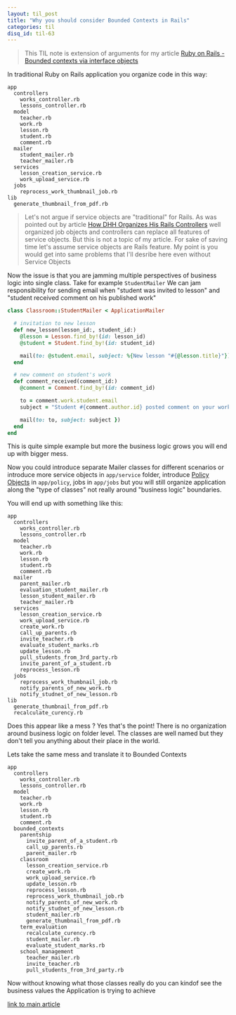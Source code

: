 ```yaml
---
layout: til_post
title: "Why you should consider Bounded Contexts in Rails"
categories: til
disq_id: til-63
---
```


> This TIL note is extension of arguments for my article [Ruby on Rails - Bounded contexts via interface objects](https://blog.eq8.eu/article/rails-bounded-contexts.html)


In traditional Ruby on Rails application you organize code in this way:

```
app
  controllers
    works_controller.rb
    lessons_controller.rb
  model
    teacher.rb
    work.rb
    lesson.rb
    student.rb
    comment.rb
  mailer
    student_mailer.rb
    teacher_mailer.rb
  services
    lesson_creation_service.rb
    work_upload_service.rb
  jobs
    reprocess_work_thumbnail_job.rb
lib
  generate_thumbnail_from_pdf.rb
```


> Let's not argue if service objects are "traditional" for Rails.
> As was pointed out by article [How DHH Organizes His Rails Controllers](http://jeromedalbert.com/how-dhh-organizes-his-rails-controllers/)
> well organized job objects and controllers can replace all features of service objects.
> But this is not a topic of my article. For sake of saving time let's
> assume service objects are Rails feature. My point is you would get
> into same problems that I'll desribe here even without Service Objects


Now the issue is that you are jamming multiple perspectives of business
logic into single class. Take for example `StudentMailer`  We can jam
responsibility for sending email when "student was invited to lesson"
and "student received comment on his published work"

```ruby
class Classroom::StudentMailer < ApplicationMailer

  # invitation to new lesson
  def new_lesson(lesson_id:, student_id:)
    @lesson = Lesson.find_by!(id: lesson_id)
    @student = Student.find_by!(id: student_id)

    mail(to: @student.email, subject: %{New lesson "#{@lesson.title}"})
  end

  # new comment on student's work
  def comment_received(comment_id:)
    @comment = Comment.find_by!(id: comment_id)

    to = comment.work.student.email
    subject = "Student #{comment.author.id} posted comment on your work #{comment.work.id}"

    mail(to: to, subject: subject })
  end
end
```

This is quite simple example but more the business logic grows you
will end up with bigger mess.

Now you could introduce separate Mailer classes for different scenarios
or introduce more service objects in `app/service` folder, introduce [Policy Objects](https://blog.eq8.eu/article/policy-object.html) in `app/policy`, jobs in `app/jobs` but you will  still  organize application along the "type of classes" not really
around "business logic" boundaries.

You will end up with something like this:

```
app
  controllers
    works_controller.rb
    lessons_controller.rb
  model
    teacher.rb
    work.rb
    lesson.rb
    student.rb
    comment.rb
  mailer
    parent_mailer.rb
    evaluation_student_mailer.rb
    lesson_student_mailer.rb
    teacher_mailer.rb
  services
    lesson_creation_service.rb
    work_upload_service.rb
    create_work.rb
    call_up_parents.rb
    invite_teacher.rb
    evaluate_student_marks.rb
    update_lesson.rb
    pull_students_from_3rd_party.rb
    invite_parent_of_a_student.rb
    reprocess_lesson.rb
  jobs
    reprocess_work_thumbnail_job.rb
    notify_parents_of_new_work.rb
    notify_studnet_of_new_lesson.rb
lib
  generate_thumbnail_from_pdf.rb
  recalculate_curency.rb
```

Does this appear like a mess ? Yes that's the point!  There is no
organization around business logic on folder level. The classes are well named but they
don't tell you anything about their place in the world.

Lets take the same mess and translate it to Bounded Contexts


```
app
  controllers
    works_controller.rb
    lessons_controller.rb
  model
    teacher.rb
    work.rb
    lesson.rb
    student.rb
    comment.rb
  bounded_contexts
    parentship
      invite_parent_of_a_student.rb
      call_up_parents.rb
      parent_mailer.rb
    classroom
      lesson_creation_service.rb
      create_work.rb
      work_upload_service.rb
      update_lesson.rb
      reprocess_lesson.rb
      reprocess_work_thumbnail_job.rb
      notify_parents_of_new_work.rb
      notify_studnet_of_new_lesson.rb
      student_mailer.rb
      generate_thumbnail_from_pdf.rb
    term_evaluation
      recalculate_curency.rb
      student_mailer.rb
      evaluate_student_marks.rb
    school_management
      teacher_mailer.rb
      invite_teacher.rb
      pull_students_from_3rd_party.rb
```

Now without knowing what those classes really do you can kindof see the
business values the Application is trying to achieve



[link to main article](https://blog.eq8.eu/article/rails-bounded-contexts.html)

